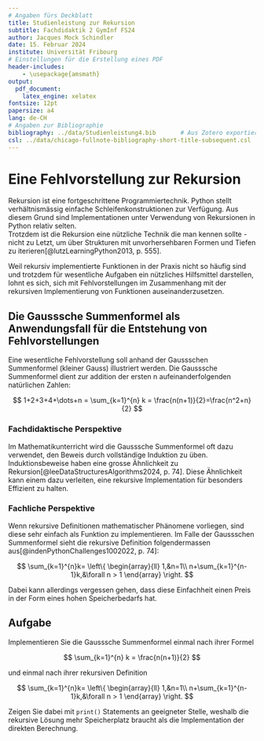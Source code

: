 ```yaml
---
# Angaben fürs Deckblatt
title: Studienleistung zur Rekursion
subtitle: Fachdidaktik 2 GymInf FS24
author: Jacques Mock Schindler
date: 15. Februar 2024
institute: Universität Fribourg
# Einstellungen für die Erstellung eines PDF
header-includes:
    - \usepackage{amsmath}
output:
  pdf_document:
    latex_engine: xelatex
fontsize: 12pt
papersize: a4
lang: de-CH
# Angaben zur Bibliographie
bibliography: ../data/Studienleistung4.bib       # Aus Zotero exportiertes Datenbankfile
csl: ../data/chicago-fullnote-bibliography-short-title-subsequent.csl       # Darstellung der bibliographischen Angaben
---
```


# Eine Fehlvorstellung zur Rekursion

Rekursion ist eine fortgeschrittene Programmiertechnik. Python stellt
verhältnismässig einfache Schleifenkonstruktionen zur Verfügung. Aus
diesem Grund sind Implementationen unter Verwendung von Rekursionen in
Python relativ selten.  
Trotzdem ist die Rekursion eine nützliche Technik die man kennen sollte
\- nicht zu Letzt, um über Strukturen mit unvorhersehbaren Formen und
Tiefen zu iterieren[@lutzLearningPython2013, p. 555].

Weil rekursiv implementierte Funktionen in der Praxis nicht so häufig
sind und trotzdem für wesentliche Aufgaben ein nützliches Hilfsmittel
darstellen, lohnt es sich, sich mit Fehlvorstellungen im Zusammenhang
mit der rekursiven Implementierung von Funktionen auseinanderzusetzen.  

## Die Gausssche Summenformel als Anwendungsfall für die Entstehung von Fehlvorstellungen

Eine wesentliche Fehlvorstellung soll anhand der Gaussschen Summenformel
(kleiner Gauss) illustriert werden. Die Gausssche Summenformel dient zur
addition der ersten n aufeinanderfolgenden natürlichen Zahlen:

$$
1+2+3+4+\dots+n = \sum_{k=1}^{n} k = \frac{n(n+1)}{2}=\frac{n^2+n}{2}
$$

### Fachdidaktische Perspektive

Im Mathematikunterricht wird die Gausssche Summenformel oft dazu
verwendet, den Beweis durch vollständige Induktion zu üben.
Induktionsbeweise haben eine grosse Ähnlichkeit zu
Rekursion[@leeDataStructuresAlgorithms2024, p. 74]. Diese Ähnlichkeit
kann einem dazu verleiten, eine rekursive Implementation für besonders
Effizient zu halten.

### Fachliche Perspektive

Wenn rekursive Definitionen mathematischer Phänomene vorliegen, sind
diese sehr einfach als Funktion zu implementieren. Im Falle der
Gaussschen Summenformel sieht die rekursive Definition folgendermassen
aus[@indenPythonChallenges1002022, p. 74]: 

$$
\sum_{k=1}^{n}k=
\left\{
    \begin{array}{ll}
        1,&n=1\\
        n+\sum_{k=1}^{n-1}k,&\forall n > 1
    \end{array}
\right.
$$

Dabei kann allerdings vergessen gehen, dass diese Einfachheit einen
Preis in der Form eines hohen Speicherbedarfs hat.

## Aufgabe

Implementieren Sie die Gausssche Summenformel einmal nach ihrer Formel

$$
\sum_{k=1}^{n} k = \frac{n(n+1)}{2}
$$

und einmal nach ihrer rekursiven Definition

$$
\sum_{k=1}^{n}k=
\left\{
    \begin{array}{ll}
        1,&n=1\\
        n+\sum_{k=1}^{n-1}k,&\forall n > 1
    \end{array}
\right.
$$

Zeigen Sie dabei mit `print()` Statements an geeigneter Stelle, weshalb
die rekursive Lösung mehr Speicherplatz braucht als die Implementation
der direkten Berechnung.